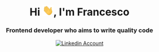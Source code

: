 <h1 align="center">Hi <img src="https://raw.githubusercontent.com/ABSphreak/ABSphreak/master/gifs/Hi.gif" width="30px">, I'm Francesco</h1>
<h3 align="center">Frontend developer who aims to write quality code</h3>

<div align=center>
  <a href="https://www.linkedin.com/in/francesco-pandolfi-dev/"><img src="https://cdn.worldvectorlogo.com/logos/linkedin-icon-2.svg" title="Linkedin" alt="Linkedin Account" width="30"/></a>
